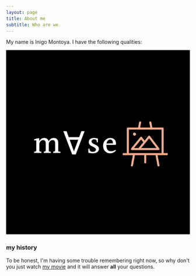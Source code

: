 ```yaml
---
layout: page
title: About me
subtitle: Who are we 
---
```


My name is Inigo Montoya. I have the following qualities:

![logo](/img/logo.jpg)

### my history

To be honest, I'm having some trouble remembering right now, so why don't you just watch [my movie](http://en.wikipedia.org/wiki/The_Princess_Bride_%28film%29) and it will answer **all** your questions.
